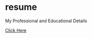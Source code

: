 resume
======

My Professional and Educational Details 

<a href="http://yoku2010.github.com/resume/">Click Here</a>
